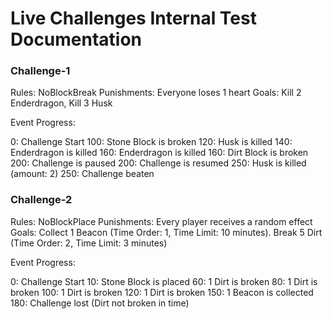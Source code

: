 # Live Challenges Internal Test Documentation

### Challenge-1

Rules: NoBlockBreak
Punishments: Everyone loses 1 heart
Goals: Kill 2 Enderdragon, Kill 3 Husk

Event Progress:

0: Challenge Start
100: Stone Block is broken
120: Husk is killed
140: Enderdragon is killed
160: Enderdragon is killed
160: Dirt Block is broken
200:  Challenge is paused
200: Challenge is resumed
250: Husk is killed (amount: 2)
250: Challenge beaten

### Challenge-2

Rules: NoBlockPlace
Punishments: Every player receives a random effect
Goals: Collect 1 Beacon (Time Order: 1, Time Limit: 10 minutes). Break 5 Dirt (Time Order: 2, Time Limit: 3 minutes)

Event Progress:

0: Challenge Start
10: Stone Block is placed
60: 1 Dirt is broken
80: 1 Dirt is broken
100: 1 Dirt is broken
120: 1 Dirt is broken
150: 1 Beacon is collected
180: Challenge lost (Dirt not broken in time)